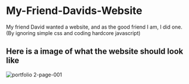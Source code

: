 # My-Friend-Davids-Website
My friend David wanted a website, and as the good friend I am, I did one. (By ignoring simple css and coding hardcore javascript)

## Here is a image of what the website should look like

![portfolio 2-page-001](https://cloud.githubusercontent.com/assets/12451322/18225734/5e080ef0-71fa-11e6-8b4f-7713d5fb807d.jpg)
